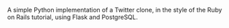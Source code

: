 A simple Python implementation of a Twitter clone, in the style of the
Ruby on Rails tutorial, using Flask and PostgreSQL.

